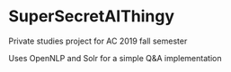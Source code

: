 # SuperSecretAIThingy
Private studies project for AC 2019 fall semester

Uses OpenNLP and Solr for a simple Q&A implementation
